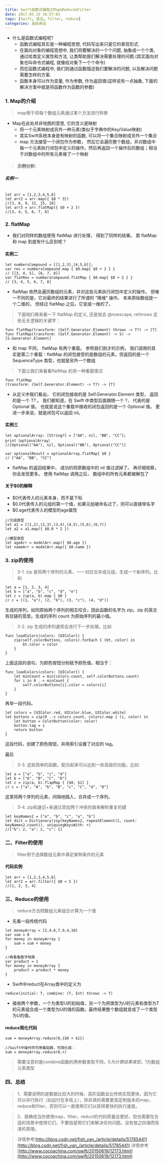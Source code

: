 ```yaml
---
title: Swift函数式编程之Map&Reduce&Filter
date: 2017.05.19 16:57:03
tags: [Swift, 语法, filter, reduce]
categories: 高级用法
---
```


- 什么是函数式编程呢?
  - 函数式编程其实是一种编程思想, 代码写出来只是它的表现形式.
  - 在面向对象的编程思想中, 我们将要解决的一个个问题, 抽象成一个个类, 通过给类定义属性和方法, 让类帮助我们解决需要处理的问题.(其实面向对象也叫命令式编程, 就像给对象下一个个命令)
  - 而在函数式编程中, 我们则通过函数描述我们要解决的问题, 以及解决问题需要怎样的方案.
  - 函数本身可以作为变量, 作为参数, 作为返回值(这样说有一点抽象, 下面的解决方案中就是将函数作为函数的参数)

<!-- more -->

### 1. Map的介绍
> map用于将每个数组元素通过某个方法进行转换

- Map在此处并非地图的意思, 它的含义是映射
  - 将一个元素映射成另外一种元素(类似于字典中的Key/Value映射)
  - 其实Swift系统本身是有映射的函数, 可以将一个集合映射成另外一个集合
  - map 方法接受一个闭包作为参数， 然后它会遍历整个数组，并对数组中每一个元素执行闭包中定义的操作。然后再返回一个操作后的数组；相当于对数组中的所有元素做了一个映射

> #### 示例分析:
##### 实例一

```objc

let arr = [1,2,3,4,5,6]
let arr2 = arr.map({ $0 * 3})
//[3, 6, 9, 12, 15, 18]
let arr3 = arr.flatMap({ $0 + 2 })
//[3, 4, 5, 6, 7, 8]

```

### 2. flatMap
- 我们对同样的数组使用 flatMap 进行处理， 得到了同样的结果。 那 flatMap 和 map 到底有什么区别呢？

#### 实例二

```objc
let numbersCompound = [[1,2,3],[4,5,6]];
var res = numbersCompound.map { $0.map{ $0 + 2 } }
// [[3, 4, 5], [6, 7, 8]]
var flatRes = numbersCompound.flatMap { $0.map{ $0 + 2 } }
// [3, 4, 5, 6, 7, 8]
```

- flatMap 依然会遍历数组的元素，并对这些元素执行闭包中定义的操作。 但唯一不同的是，它对最终的结果进行了所谓的 “降维” 操作。 本来原始数组是一个二维的， 但经过 flatMap 之后，它变成一维的了。

> 下面咱们再来看一下 flatMap 的定义, 还是抛去 @noescape, rethrows 这些无关逻辑的关键字：

```objc
func flatMap(transform: (Self.Generator.Element) throws -> T?) -> [T]
func flatMap(transform: (Self.Generator.Element) -> S) -> [S.Generator.Element]
```
- 和 map 不同， flatMap 有两个重载。 参照我们刚才的示例， 我们调用的其实是第二个重载：flatMap 的闭包接受的是数组的元素，但返回的是一个 SequenceType 类型，也就是另外一个数组
> 下面让我们来看看flatMap 的另一种重载情况

```objc
func flatMap
(transform: (Self.Generator.Element) -> T?) -> [T]
```

- 从定义中我们看出， 它的闭包接收的是 Self.Generator.Element 类型， 返回的是一个 T? 。 我们都知道，在 Swift 中类型后面跟随一个 ?， 代表的是 Optional 值。 也就是说这个重载中接收的闭包返回的是一个 Optional 值。 更进一步来说，就是闭包可以返回 nil。

#### 实例三

```objc
let optionalArray: [String?] = ["AA", nil, "BB", "CC"];
print（optionalArray）
//[Optional("AA"), nil, Optional("BB"), Optional("CC")]

var optionalResult = optionalArray.flatMap{ $0 }
// ["AA", "BB", "CC"]
```

- flatMap 的返回结果中， 成功的将原数组中的 nil 值过滤掉了。 再仔细观察，你会发现更多。 使用 flatMap 调用之后， 数组中的所有元素都被解包了

#### 关于$0的解释
- $0代表传入的元素本身，而不是下标
- $0.0代表传入的元组的第一个值，如果元组被命名过了，则可以直接带名字
- $0.age代表传入的模型的age属性

```objc
//元组类型
let a1 = [(1,2),(2,3),(3,4),(4,5),(5,6),(6,7)]
let a2 = a1.map({ $0.0 * 2 })

//模型类型
let ageArr = modelArr.map({ $0.age })
let nameArr = modelArr.map({ $0.name })

```

### 3. zip的使用
> 3-1. zip 是将两个序列的元素，一一对应合并成元组，生成一个新序列。比如

```objc
let a = [1, 2, 3, 4]
let b = ["a", "b", "c", "d", "e"]
let c = zip(a, b).map { $0 }
// c = [(1, "a"), (2, "b"), (3, "c"), (4, "d")]
```
生成的序列，如同原始两个序列的相互咬合，因此函数的名字为 zip。zip 的英文有拉链的意思。生成的序列 count 为原始序列的最小值。

> 3-2. zip 生成的序列通常会进行下一步处理。比如

```objc
func loadColors(colors: [UIColor]) {
    zip(self.colorButtons, colors).forEach { (bt, color) in
        bt.color = color
    }
}
```
上面这段的语句，为颜色按钮分别赋予颜色值。相当于：

```objc
func loadColors(colors: [UIColor]) {
    let minCount = min(colors.count, self.colorButtons.count)
    for i in 0 ..< minCount {
        self.colorButtons[i].color = colors[i]
    }
}
```
再举一段代码。

```objc
let colors = [UIColor.red, UIColor.blue, UIColor.white]
let buttons = zip(0 ..< colors.count, colors).map { (i, color) in
    let button = ColorButton(color: color)
    button.tag = i
    return button
}
```
这段代码，创建了颜色按钮，并用索引设置了对应的 tag。

最后

> 3-3. 这些简单的函数，配合起来可以达到一些高级的功能。比如:

```objc
let a = ["a", "b", "c", "d"]
let b = ["A", "B", "C", "D"]
let c = zip(a, b).flapMap { [$0, $1] }
// c = ["a", "A", "b", "B", "c", "C", "d", "D"]
```
这里将两个序列的元素，间隔地插入，合并成一个序列。

> 3-4. zip和速记+来通过添加两个冲突的值来解析重复的键

```objc
let keyNames2 = ["a", "b", "c", "a", "b"]
let dict = Dictionary(zip(keyNames2, repeatElement(1, count: keyNames2.count)), uniquingKeysWith: +)
//["b": 2, "a": 2, "c": 1]
```

### 二、Filter的使用
> filter用于选择数组元素中满足某种条件的元素

#### 代码实例

```objc
let arr = [1,2,3,4,5,6]
let arr2 = arr.filter({ $0 < 5 })
//[1, 2, 3, 4]

```

### 三、Reduce的使用
> reduce方法把数组元素组合计算为一个值
- 先看一段传统代码

```objc
let moneyArray = [2,4,6,7,9,4,10] 
var sum = 0
for money in moneyArray {
    sum = sum + money
}

//再看看数字相乘
var product = 1
for money in moneyArray {
    product = product * money
}

```

- Swift中reduct在Array类中的定义为

```objc
reduce(initial: T, combine: (T, Int) throws -> T)
```
- 接收两个参数，一个为类型U的初始值，另一个为把类型为U的元素和类型为T的元素组合成一个类型为U的值的函数。最终结果整个数组就变成了一个类型为U的值。

#### reduce简化代码

```objc
sum = moneyArray.reduce(0,{$0 + $1})

//Swift中操作符可用着函数，可简化成：
sum = moneyArray.reduce(0,+)
```
> 需要注意的是combine函数的两参数类型不同，$0为计算结果类型，$1为数组元素类型

### 四、总结
> 1、需要说明的是数据比较大的时候，高阶函数会比传统实现更快，因为它可以并行执行（如运行在多核上），除非真的需要更高定制版本的map，reduce和filter，否则可以一直使用它们以获得更快的执行速度。

> 2、我确信当你使用map，filter，reduct的代码质量会更好。但也需要在合适的场景中使用它们，不要指望用它们来解决任何问题。没有放之四海而皆准的真理。


> 详情参考[http://blog.csdn.net/fish_yan_/article/details/51785441](http://blog.csdn.net/fish_yan_/article/details/51785441)
> 详情参考[http://www.cocoachina.com/swift/20150619/12173.html](http://www.cocoachina.com/swift/20150619/12173.html)